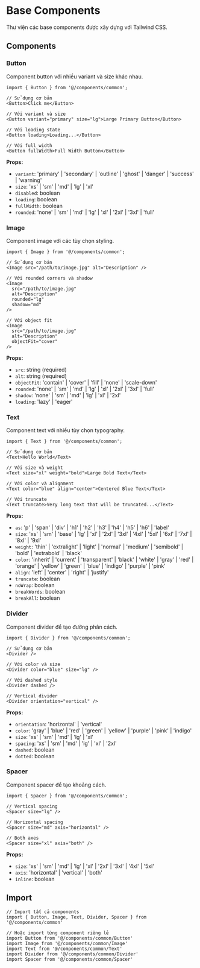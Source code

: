 # Base Components

Thư viện các base components được xây dựng với Tailwind CSS.

## Components

### Button

Component button với nhiều variant và size khác nhau.

```tsx
import { Button } from '@/components/common';

// Sử dụng cơ bản
<Button>Click me</Button>

// Với variant và size
<Button variant="primary" size="lg">Large Primary Button</Button>

// Với loading state
<Button loading>Loading...</Button>

// Với full width
<Button fullWidth>Full Width Button</Button>
```

**Props:**

- `variant`: 'primary' | 'secondary' | 'outline' | 'ghost' | 'danger' | 'success' | 'warning'
- `size`: 'xs' | 'sm' | 'md' | 'lg' | 'xl'
- `disabled`: boolean
- `loading`: boolean
- `fullWidth`: boolean
- `rounded`: 'none' | 'sm' | 'md' | 'lg' | 'xl' | '2xl' | '3xl' | 'full'

### Image

Component image với các tùy chọn styling.

```tsx
import { Image } from '@/components/common';

// Sử dụng cơ bản
<Image src="/path/to/image.jpg" alt="Description" />

// Với rounded corners và shadow
<Image
  src="/path/to/image.jpg"
  alt="Description"
  rounded="lg"
  shadow="md"
/>

// Với object fit
<Image
  src="/path/to/image.jpg"
  alt="Description"
  objectFit="cover"
/>
```

**Props:**

- `src`: string (required)
- `alt`: string (required)
- `objectFit`: 'contain' | 'cover' | 'fill' | 'none' | 'scale-down'
- `rounded`: 'none' | 'sm' | 'md' | 'lg' | 'xl' | '2xl' | '3xl' | 'full'
- `shadow`: 'none' | 'sm' | 'md' | 'lg' | 'xl' | '2xl'
- `loading`: 'lazy' | 'eager'

### Text

Component text với nhiều tùy chọn typography.

```tsx
import { Text } from '@/components/common';

// Sử dụng cơ bản
<Text>Hello World</Text>

// Với size và weight
<Text size="xl" weight="bold">Large Bold Text</Text>

// Với color và alignment
<Text color="blue" align="center">Centered Blue Text</Text>

// Với truncate
<Text truncate>Very long text that will be truncated...</Text>
```

**Props:**

- `as`: 'p' | 'span' | 'div' | 'h1' | 'h2' | 'h3' | 'h4' | 'h5' | 'h6' | 'label'
- `size`: 'xs' | 'sm' | 'base' | 'lg' | 'xl' | '2xl' | '3xl' | '4xl' | '5xl' | '6xl' | '7xl' | '8xl' | '9xl'
- `weight`: 'thin' | 'extralight' | 'light' | 'normal' | 'medium' | 'semibold' | 'bold' | 'extrabold' | 'black'
- `color`: 'inherit' | 'current' | 'transparent' | 'black' | 'white' | 'gray' | 'red' | 'orange' | 'yellow' | 'green' | 'blue' | 'indigo' | 'purple' | 'pink'
- `align`: 'left' | 'center' | 'right' | 'justify'
- `truncate`: boolean
- `noWrap`: boolean
- `breakWords`: boolean
- `breakAll`: boolean

### Divider

Component divider để tạo đường phân cách.

```tsx
import { Divider } from '@/components/common';

// Sử dụng cơ bản
<Divider />

// Với color và size
<Divider color="blue" size="lg" />

// Với dashed style
<Divider dashed />

// Vertical divider
<Divider orientation="vertical" />
```

**Props:**

- `orientation`: 'horizontal' | 'vertical'
- `color`: 'gray' | 'blue' | 'red' | 'green' | 'yellow' | 'purple' | 'pink' | 'indigo'
- `size`: 'xs' | 'sm' | 'md' | 'lg' | 'xl'
- `spacing`: 'xs' | 'sm' | 'md' | 'lg' | 'xl' | '2xl'
- `dashed`: boolean
- `dotted`: boolean

### Spacer

Component spacer để tạo khoảng cách.

```tsx
import { Spacer } from '@/components/common';

// Vertical spacing
<Spacer size="lg" />

// Horizontal spacing
<Spacer size="md" axis="horizontal" />

// Both axes
<Spacer size="xl" axis="both" />
```

**Props:**

- `size`: 'xs' | 'sm' | 'md' | 'lg' | 'xl' | '2xl' | '3xl' | '4xl' | '5xl'
- `axis`: 'horizontal' | 'vertical' | 'both'
- `inline`: boolean

## Import

```tsx
// Import tất cả components
import { Button, Image, Text, Divider, Spacer } from '@/components/common'

// Hoặc import từng component riêng lẻ
import Button from '@/components/common/Button'
import Image from '@/components/common/Image'
import Text from '@/components/common/Text'
import Divider from '@/components/common/Divider'
import Spacer from '@/components/common/Spacer'
```
